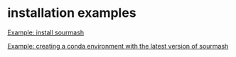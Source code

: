 # installation examples



[Example: install sourmash](9-install-sourmash.md)



[Example: creating a conda environment with the latest version of sourmash](6-creating-a-conda-environment-with-the-latest-version-of-sourmash.md)

